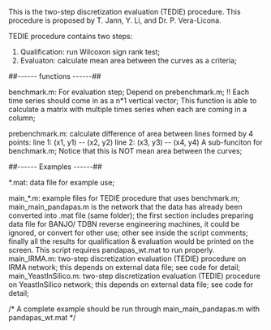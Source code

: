 This is the two-step discretization evaluation (TEDIE) procedure. This procedure is proposed by T. Jann, Y. Li, and Dr. P. Vera-Licona. 

TEDIE procedure contains two steps: 
1. Qualification: run Wilcoxon sign rank test; 
2. Evaluaton: calculate mean area between the curves as a criteria; 

##------ functions ------##

benchmark.m: 
For evaluation step; 
Depend on prebenchmark.m;
!! Each time series should come in as a n*1 vertical vector; 
This function is able to calculate a matrix with multiple times series when each are coming in a column; 


prebenchmark.m: 
calculate difference of area between lines formed by 4 points: 
                line 1: (x1, y1) -- (x2, y2)
				line 2: (x3, y3) -- (x4, y4)
				A sub-funciton for benchmark.m; 
Notice that this is NOT mean area between the curves; 

##------ Examples ------##

*.mat: 
data file for example use; 

main_*.m: example files for TEDIE procedure that uses benchmark.m;
main_main_pandapas.m is the network that the data has already been converted into .mat file (same folder); the first section includes preparing data file for BANJO/ TDBN reverse engineering machines, it could be ignored, or convert for other use; other see inside the script comments; finally all the results for qualification & evaluation would be printed on the screen. This script requires pandapas_wt.mat to run properly. 
main_IRMA.m: two-step discretization evaluation (TEDIE) procedure on IRMA network; this depends on external data file; see code for detail; 
main_YeastInSilico.m: two-step discretization evaluation (TEDIE) procedure on YeastInSilico network; this depends on external data file; see code for detail; 

/* A complete example should be run through main_main_pandapas.m with pandapas_wt.mat */
